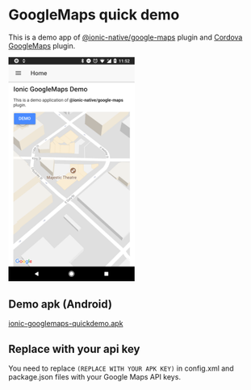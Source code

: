 # GoogleMaps quick demo

This is a demo app of [@ionic-native/google-maps](https://www.npmjs.com/package/@ionic-native/google-maps) plugin and [Cordova GoogleMaps](https://github.com/mapsplugin/cordova-plugin-googlemaps) plugin.

<img src="./capture.png" width="250">

## Demo apk (Android)
[ionic-googlemaps-quickdemo.apk](./ionic-googlemaps-quickdemo.apk)

## Replace with your api key

You need to replace `(REPLACE WITH YOUR APK KEY)` in config.xml and package.json files with your Google Maps API keys.
